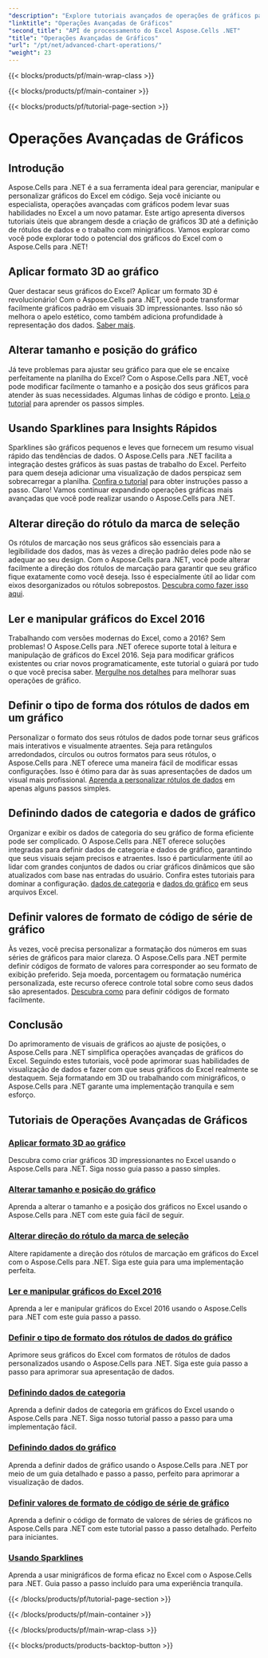```yaml
---
"description": "Explore tutoriais avançados de operações de gráficos para Aspose.Cells for .NET, incluindo gráficos 3D, dimensionamento de gráficos, rótulos de marcação e muito mais, com guias fáceis de seguir."
"linktitle": "Operações Avançadas de Gráficos"
"second_title": "API de processamento do Excel Aspose.Cells .NET"
"title": "Operações Avançadas de Gráficos"
"url": "/pt/net/advanced-chart-operations/"
"weight": 23
---
```


{{< blocks/products/pf/main-wrap-class >}}

{{< blocks/products/pf/main-container >}}

{{< blocks/products/pf/tutorial-page-section >}}

# Operações Avançadas de Gráficos

## Introdução

Aspose.Cells para .NET é a sua ferramenta ideal para gerenciar, manipular e personalizar gráficos do Excel em código. Seja você iniciante ou especialista, operações avançadas com gráficos podem levar suas habilidades no Excel a um novo patamar. Este artigo apresenta diversos tutoriais úteis que abrangem desde a criação de gráficos 3D até a definição de rótulos de dados e o trabalho com minigráficos. Vamos explorar como você pode explorar todo o potencial dos gráficos do Excel com o Aspose.Cells para .NET!

## Aplicar formato 3D ao gráfico

Quer destacar seus gráficos do Excel? Aplicar um formato 3D é revolucionário! Com o Aspose.Cells para .NET, você pode transformar facilmente gráficos padrão em visuais 3D impressionantes. Isso não só melhora o apelo estético, como também adiciona profundidade à representação dos dados. [Saber mais](./apply-3d-format-to-chart/).

## Alterar tamanho e posição do gráfico

Já teve problemas para ajustar seu gráfico para que ele se encaixe perfeitamente na planilha do Excel? Com o Aspose.Cells para .NET, você pode modificar facilmente o tamanho e a posição dos seus gráficos para atender às suas necessidades. Algumas linhas de código e pronto. [Leia o tutorial](./change-chart-size-and-position/) para aprender os passos simples.

## Usando Sparklines para Insights Rápidos

Sparklines são gráficos pequenos e leves que fornecem um resumo visual rápido das tendências de dados. O Aspose.Cells para .NET facilita a integração destes gráficos às suas pastas de trabalho do Excel. Perfeito para quem deseja adicionar uma visualização de dados perspicaz sem sobrecarregar a planilha. [Confira o tutorial](./using-sparklines/) para obter instruções passo a passo.
Claro! Vamos continuar expandindo operações gráficas mais avançadas que você pode realizar usando o Aspose.Cells para .NET.

## Alterar direção do rótulo da marca de seleção

Os rótulos de marcação nos seus gráficos são essenciais para a legibilidade dos dados, mas às vezes a direção padrão deles pode não se adequar ao seu design. Com o Aspose.Cells para .NET, você pode alterar facilmente a direção dos rótulos de marcação para garantir que seu gráfico fique exatamente como você deseja. Isso é especialmente útil ao lidar com eixos desorganizados ou rótulos sobrepostos. [Descubra como fazer isso aqui](./change-tick-label-direction/).

## Ler e manipular gráficos do Excel 2016

Trabalhando com versões modernas do Excel, como a 2016? Sem problemas! O Aspose.Cells para .NET oferece suporte total à leitura e manipulação de gráficos do Excel 2016. Seja para modificar gráficos existentes ou criar novos programaticamente, este tutorial o guiará por tudo o que você precisa saber. [Mergulhe nos detalhes](./read-and-manipulate-excel-2016-charts/) para melhorar suas operações de gráfico.

## Definir o tipo de forma dos rótulos de dados em um gráfico

Personalizar o formato dos seus rótulos de dados pode tornar seus gráficos mais interativos e visualmente atraentes. Seja para retângulos arredondados, círculos ou outros formatos para seus rótulos, o Aspose.Cells para .NET oferece uma maneira fácil de modificar essas configurações. Isso é ótimo para dar às suas apresentações de dados um visual mais profissional. [Aprenda a personalizar rótulos de dados](./set-shape-type-of-data-labels-of-chart/) em apenas alguns passos simples.

## Definindo dados de categoria e dados de gráfico

Organizar e exibir os dados de categoria do seu gráfico de forma eficiente pode ser complicado. O Aspose.Cells para .NET oferece soluções integradas para definir dados de categoria e dados de gráfico, garantindo que seus visuais sejam precisos e atraentes. Isso é particularmente útil ao lidar com grandes conjuntos de dados ou criar gráficos dinâmicos que são atualizados com base nas entradas do usuário. Confira estes tutoriais para dominar a configuração. [dados de categoria](./setting-category-data/) e [dados do gráfico](./setting-chart-data/) em seus arquivos Excel.

## Definir valores de formato de código de série de gráfico

Às vezes, você precisa personalizar a formatação dos números em suas séries de gráficos para maior clareza. O Aspose.Cells para .NET permite definir códigos de formato de valores para corresponder ao seu formato de exibição preferido. Seja moeda, porcentagem ou formatação numérica personalizada, este recurso oferece controle total sobre como seus dados são apresentados. [Descubra como](./set-values-format-code-of-chart-series/) para definir códigos de formato facilmente.

## Conclusão

Do aprimoramento de visuais de gráficos ao ajuste de posições, o Aspose.Cells para .NET simplifica operações avançadas de gráficos do Excel. Seguindo estes tutoriais, você pode aprimorar suas habilidades de visualização de dados e fazer com que seus gráficos do Excel realmente se destaquem. Seja formatando em 3D ou trabalhando com minigráficos, o Aspose.Cells para .NET garante uma implementação tranquila e sem esforço.

## Tutoriais de Operações Avançadas de Gráficos
### [Aplicar formato 3D ao gráfico](./apply-3d-format-to-chart/)
Descubra como criar gráficos 3D impressionantes no Excel usando o Aspose.Cells para .NET. Siga nosso guia passo a passo simples.
### [Alterar tamanho e posição do gráfico](./change-chart-size-and-position/)
Aprenda a alterar o tamanho e a posição dos gráficos no Excel usando o Aspose.Cells para .NET com este guia fácil de seguir.
### [Alterar direção do rótulo da marca de seleção](./change-tick-label-direction/)
Altere rapidamente a direção dos rótulos de marcação em gráficos do Excel com o Aspose.Cells para .NET. Siga este guia para uma implementação perfeita.
### [Ler e manipular gráficos do Excel 2016](./read-and-manipulate-excel-2016-charts/)
Aprenda a ler e manipular gráficos do Excel 2016 usando o Aspose.Cells para .NET com este guia passo a passo.
### [Definir o tipo de formato dos rótulos de dados do gráfico](./set-shape-type-of-data-labels-of-chart/)
Aprimore seus gráficos do Excel com formatos de rótulos de dados personalizados usando o Aspose.Cells para .NET. Siga este guia passo a passo para aprimorar sua apresentação de dados.
### [Definindo dados de categoria](./setting-category-data/)
Aprenda a definir dados de categoria em gráficos do Excel usando o Aspose.Cells para .NET. Siga nosso tutorial passo a passo para uma implementação fácil.
### [Definindo dados do gráfico](./setting-chart-data/)
Aprenda a definir dados de gráfico usando o Aspose.Cells para .NET por meio de um guia detalhado e passo a passo, perfeito para aprimorar a visualização de dados.
### [Definir valores de formato de código de série de gráfico](./set-values-format-code-of-chart-series/)
Aprenda a definir o código de formato de valores de séries de gráficos no Aspose.Cells para .NET com este tutorial passo a passo detalhado. Perfeito para iniciantes.
### [Usando Sparklines](./using-sparklines/)
Aprenda a usar minigráficos de forma eficaz no Excel com o Aspose.Cells para .NET. Guia passo a passo incluído para uma experiência tranquila.

{{< /blocks/products/pf/tutorial-page-section >}}

{{< /blocks/products/pf/main-container >}}

{{< /blocks/products/pf/main-wrap-class >}}

{{< blocks/products/products-backtop-button >}}